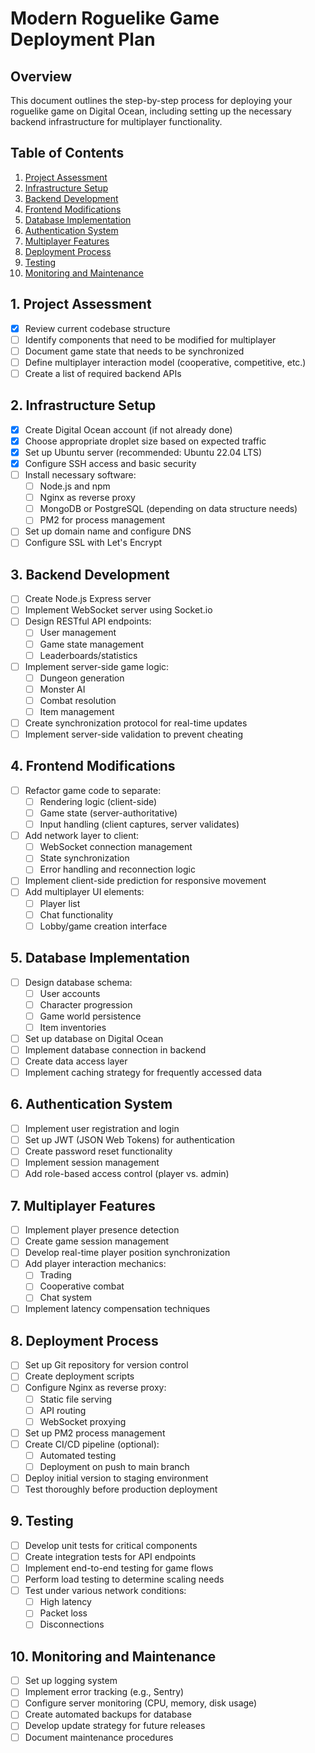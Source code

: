 # Modern Roguelike Game Deployment Plan

## Overview
This document outlines the step-by-step process for deploying your roguelike game on Digital Ocean, including setting up the necessary backend infrastructure for multiplayer functionality.

## Table of Contents
1. [Project Assessment](#1-project-assessment)
2. [Infrastructure Setup](#2-infrastructure-setup)
3. [Backend Development](#3-backend-development)
4. [Frontend Modifications](#4-frontend-modifications)
5. [Database Implementation](#5-database-implementation)
6. [Authentication System](#6-authentication-system)
7. [Multiplayer Features](#7-multiplayer-features)
8. [Deployment Process](#8-deployment-process)
9. [Testing](#9-testing)
10. [Monitoring and Maintenance](#10-monitoring-and-maintenance)

## 1. Project Assessment
- [x] Review current codebase structure
- [ ] Identify components that need to be modified for multiplayer
- [ ] Document game state that needs to be synchronized
- [ ] Define multiplayer interaction model (cooperative, competitive, etc.)
- [ ] Create a list of required backend APIs

## 2. Infrastructure Setup
- [x] Create Digital Ocean account (if not already done)
- [x] Choose appropriate droplet size based on expected traffic
- [x] Set up Ubuntu server (recommended: Ubuntu 22.04 LTS)
- [x] Configure SSH access and basic security
- [ ] Install necessary software:
  - [ ] Node.js and npm
  - [ ] Nginx as reverse proxy
  - [ ] MongoDB or PostgreSQL (depending on data structure needs)
  - [ ] PM2 for process management
- [ ] Set up domain name and configure DNS
- [ ] Configure SSL with Let's Encrypt

## 3. Backend Development
- [ ] Create Node.js Express server
- [ ] Implement WebSocket server using Socket.io
- [ ] Design RESTful API endpoints:
  - [ ] User management
  - [ ] Game state management
  - [ ] Leaderboards/statistics
- [ ] Implement server-side game logic:
  - [ ] Dungeon generation
  - [ ] Monster AI
  - [ ] Combat resolution
  - [ ] Item management
- [ ] Create synchronization protocol for real-time updates
- [ ] Implement server-side validation to prevent cheating

## 4. Frontend Modifications
- [ ] Refactor game code to separate:
  - [ ] Rendering logic (client-side)
  - [ ] Game state (server-authoritative)
  - [ ] Input handling (client captures, server validates)
- [ ] Add network layer to client:
  - [ ] WebSocket connection management
  - [ ] State synchronization
  - [ ] Error handling and reconnection logic
- [ ] Implement client-side prediction for responsive movement
- [ ] Add multiplayer UI elements:
  - [ ] Player list
  - [ ] Chat functionality
  - [ ] Lobby/game creation interface

## 5. Database Implementation
- [ ] Design database schema:
  - [ ] User accounts
  - [ ] Character progression
  - [ ] Game world persistence
  - [ ] Item inventories
- [ ] Set up database on Digital Ocean
- [ ] Implement database connection in backend
- [ ] Create data access layer
- [ ] Implement caching strategy for frequently accessed data

## 6. Authentication System
- [ ] Implement user registration and login
- [ ] Set up JWT (JSON Web Tokens) for authentication
- [ ] Create password reset functionality
- [ ] Implement session management
- [ ] Add role-based access control (player vs. admin)

## 7. Multiplayer Features
- [ ] Implement player presence detection
- [ ] Create game session management
- [ ] Develop real-time player position synchronization
- [ ] Add player interaction mechanics:
  - [ ] Trading
  - [ ] Cooperative combat
  - [ ] Chat system
- [ ] Implement latency compensation techniques

## 8. Deployment Process
- [ ] Set up Git repository for version control
- [ ] Create deployment scripts
- [ ] Configure Nginx as reverse proxy:
  - [ ] Static file serving
  - [ ] API routing
  - [ ] WebSocket proxying
- [ ] Set up PM2 process management
- [ ] Create CI/CD pipeline (optional):
  - [ ] Automated testing
  - [ ] Deployment on push to main branch
- [ ] Deploy initial version to staging environment
- [ ] Test thoroughly before production deployment

## 9. Testing
- [ ] Develop unit tests for critical components
- [ ] Create integration tests for API endpoints
- [ ] Implement end-to-end testing for game flows
- [ ] Perform load testing to determine scaling needs
- [ ] Test under various network conditions:
  - [ ] High latency
  - [ ] Packet loss
  - [ ] Disconnections

## 10. Monitoring and Maintenance
- [ ] Set up logging system
- [ ] Implement error tracking (e.g., Sentry)
- [ ] Configure server monitoring (CPU, memory, disk usage)
- [ ] Create automated backups for database
- [ ] Develop update strategy for future releases
- [ ] Document maintenance procedures

